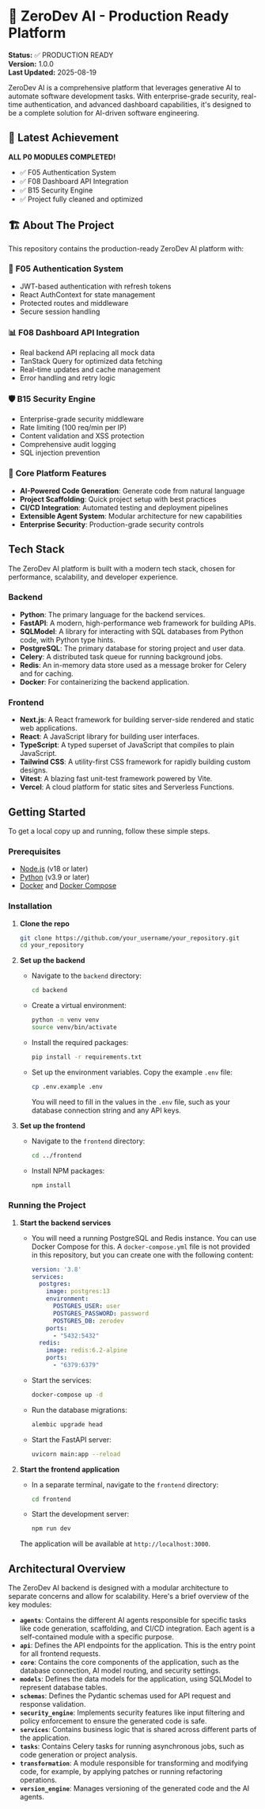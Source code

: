 # 🚀 ZeroDev AI - Production Ready Platform

**Status:** ✅ PRODUCTION READY  
**Version:** 1.0.0  
**Last Updated:** 2025-08-19

ZeroDev AI is a comprehensive platform that leverages generative AI to automate software development tasks. With enterprise-grade security, real-time authentication, and advanced dashboard capabilities, it's designed to be a complete solution for AI-driven software engineering.

## 🎉 Latest Achievement

**ALL P0 MODULES COMPLETED!** 
- ✅ F05 Authentication System
- ✅ F08 Dashboard API Integration  
- ✅ B15 Security Engine
- ✅ Project fully cleaned and optimized

## 🏗️ About The Project

This repository contains the production-ready ZeroDev AI platform with:

### 🔐 **F05 Authentication System**
- JWT-based authentication with refresh tokens
- React AuthContext for state management  
- Protected routes and middleware
- Secure session handling

### 📊 **F08 Dashboard API Integration**  
- Real backend API replacing all mock data
- TanStack Query for optimized data fetching
- Real-time updates and cache management
- Error handling and retry logic

### 🛡️ **B15 Security Engine**
- Enterprise-grade security middleware
- Rate limiting (100 req/min per IP)
- Content validation and XSS protection  
- Comprehensive audit logging
- SQL injection prevention

### 🚀 **Core Platform Features**
*   **AI-Powered Code Generation**: Generate code from natural language
*   **Project Scaffolding**: Quick project setup with best practices
*   **CI/CD Integration**: Automated testing and deployment pipelines  
*   **Extensible Agent System**: Modular architecture for new capabilities
*   **Enterprise Security**: Production-grade security controls

## Tech Stack

The ZeroDev AI platform is built with a modern tech stack, chosen for performance, scalability, and developer experience.

### Backend
*   **Python**: The primary language for the backend services.
*   **FastAPI**: A modern, high-performance web framework for building APIs.
*   **SQLModel**: A library for interacting with SQL databases from Python code, with Python type hints.
*   **PostgreSQL**: The primary database for storing project and user data.
*   **Celery**: A distributed task queue for running background jobs.
*   **Redis**: An in-memory data store used as a message broker for Celery and for caching.
*   **Docker**: For containerizing the backend application.

### Frontend
*   **Next.js**: A React framework for building server-side rendered and static web applications.
*   **React**: A JavaScript library for building user interfaces.
*   **TypeScript**: A typed superset of JavaScript that compiles to plain JavaScript.
*   **Tailwind CSS**: A utility-first CSS framework for rapidly building custom designs.
*   **Vitest**: A blazing fast unit-test framework powered by Vite.
*   **Vercel**: A cloud platform for static sites and Serverless Functions.

## Getting Started

To get a local copy up and running, follow these simple steps.

### Prerequisites

*   [Node.js](https://nodejs.org/) (v18 or later)
*   [Python](https://www.python.org/) (v3.9 or later)
*   [Docker](https://www.docker.com/) and [Docker Compose](https://docs.docker.com/compose/)

### Installation

1.  **Clone the repo**
    ```sh
    git clone https://github.com/your_username/your_repository.git
    cd your_repository
    ```

2.  **Set up the backend**
    *   Navigate to the `backend` directory:
        ```sh
        cd backend
        ```
    *   Create a virtual environment:
        ```sh
        python -m venv venv
        source venv/bin/activate
        ```
    *   Install the required packages:
        ```sh
        pip install -r requirements.txt
        ```
    *   Set up the environment variables. Copy the example `.env` file:
        ```sh
        cp .env.example .env
        ```
        You will need to fill in the values in the `.env` file, such as your database connection string and any API keys.

3.  **Set up the frontend**
    *   Navigate to the `frontend` directory:
        ```sh
        cd ../frontend
        ```
    *   Install NPM packages:
        ```sh
        npm install
        ```

### Running the Project

1.  **Start the backend services**
    *   You will need a running PostgreSQL and Redis instance. You can use Docker Compose for this. A `docker-compose.yml` file is not provided in this repository, but you can create one with the following content:
        ```yml
        version: '3.8'
        services:
          postgres:
            image: postgres:13
            environment:
              POSTGRES_USER: user
              POSTGRES_PASSWORD: password
              POSTGRES_DB: zerodev
            ports:
              - "5432:5432"
          redis:
            image: redis:6.2-alpine
            ports:
              - "6379:6379"
        ```
    *   Start the services:
        ```sh
        docker-compose up -d
        ```
    *   Run the database migrations:
        ```sh
        alembic upgrade head
        ```
    *   Start the FastAPI server:
        ```sh
        uvicorn main:app --reload
        ```

2.  **Start the frontend application**
    *   In a separate terminal, navigate to the `frontend` directory:
        ```sh
        cd frontend
        ```
    *   Start the development server:
        ```sh
        npm run dev
        ```
    The application will be available at `http://localhost:3000`.

## Architectural Overview

The ZeroDev AI backend is designed with a modular architecture to separate concerns and allow for scalability. Here's a brief overview of the key modules:

*   **`agents`**: Contains the different AI agents responsible for specific tasks like code generation, scaffolding, and CI/CD integration. Each agent is a self-contained module with a specific purpose.
*   **`api`**: Defines the API endpoints for the application. This is the entry point for all frontend requests.
*   **`core`**: Contains the core components of the application, such as the database connection, AI model routing, and security settings.
*   **`models`**: Defines the data models for the application, using SQLModel to represent database tables.
*   **`schemas`**: Defines the Pydantic schemas used for API request and response validation.
*   **`security_engine`**: Implements security features like input filtering and policy enforcement to ensure the generated code is safe.
*   **`services`**: Contains business logic that is shared across different parts of the application.
*   **`tasks`**: Contains Celery tasks for running asynchronous jobs, such as code generation or project analysis.
*   **`transformation`**: A module responsible for transforming and modifying code, for example, by applying patches or running refactoring operations.
*   **`version_engine`**: Manages versioning of the generated code and the AI agents.

